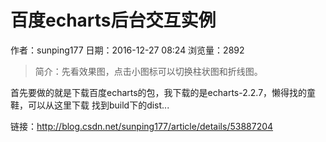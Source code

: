 # 百度echarts后台交互实例
作者：sunping177
日期：2016-12-27 08:24
浏览量：2892
> 简介：先看效果图，点击小图标可以切换柱状图和折线图。 
 
 
 
首先要做的就是下载百度echarts的包，我下载的是echarts-2.2.7，懒得找的童鞋，可以从这里下载 
找到build下的dist...

 链接：http://blog.csdn.net/sunping177/article/details/53887204
